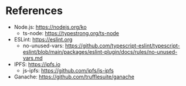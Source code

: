 # References

- Node.js: https://nodejs.org/ko
  - ts-node: https://typestrong.org/ts-node
- ESLint: https://eslint.org
  - no-unused-vars: https://github.com/typescript-eslint/typescript-eslint/blob/main/packages/eslint-plugin/docs/rules/no-unused-vars.md
- IPFS: https://ipfs.io
  - js-ipfs: https://github.com/ipfs/js-ipfs
- Ganache: https://github.com/trufflesuite/ganache
